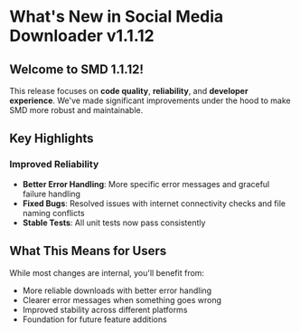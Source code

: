 # What's New in Social Media Downloader v1.1.12


## Welcome to SMD 1.1.12!

This release focuses on **code quality**, **reliability**, and **developer experience**. We've made significant improvements under the hood to make SMD more robust and maintainable.

## Key Highlights

### Improved Reliability  
- **Better Error Handling**: More specific error messages and graceful failure handling
- **Fixed Bugs**: Resolved issues with internet connectivity checks and file naming conflicts
- **Stable Tests**: All unit tests now pass consistently

## What This Means for Users

While most changes are internal, you'll benefit from:
- More reliable downloads with better error handling
- Clearer error messages when something goes wrong
- Improved stability across different platforms
- Foundation for future feature additions